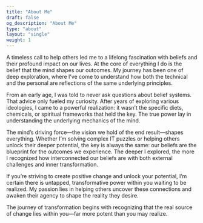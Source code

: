 ```yaml
---
title: "About Me"
draft: false
og_description: "About Me"
type: "about"
layout: "single"
weight: 1
---
```

A timeless call to help others led me to a lifelong fascination with beliefs and their profound impact on our lives. At the core of everything I do is the belief that the mind shapes our outcomes. My journey has been one of deep exploration, where I’ve come to understand how both the technical and the personal are reflections of the same underlying principles.

From an early age, I was told to never ask questions about belief systems. That advice only fueled my curiosity. After years of exploring various ideologies, I came to a powerful realization: it wasn’t the specific diets, chemicals, or spiritual frameworks that held the key. The true power lay in understanding the underlying mechanics of the mind.

The mind’s driving force—the vision we hold of the end result—shapes everything. Whether I’m solving complex IT puzzles or helping others unlock their deeper potential, the key is always the same: our beliefs are the blueprint for the outcomes we experience. The deeper I explored, the more I recognized how interconnected our beliefs are with both external challenges and inner transformation.

If you’re striving to create positive change and unlock your potential, I’m certain there is untapped, transformative power within you waiting to be realized. My passion lies in helping others uncover these connections and awaken their agency to shape the reality they desire.

The journey of transformation begins with recognizing that the real source of change lies within you—far more potent than you may realize.